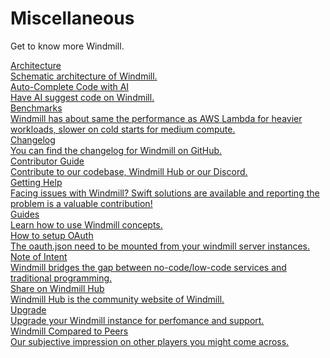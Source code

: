 # Miscellaneous

Get to know more Windmill.

<div class="text-xl mb-2 font-semibold"></div>
<div class="grid grid-cols-2 gap-2 mb-4">
  <a href="/docs/misc/architecture" class="rounded-md p-6 border border-gray-200 hover:border-blue-500 transition-all cursor-pointer flex flex-col gap-2 !no-underline" >
   <div class="text-lg font-semibold text-gray-900">Architecture</div>
    <div class="text-sm text-gray-500">Schematic architecture of Windmill.</div>
  </a>
  <a href="/docs/misc/code_autocompletion" class="rounded-md p-6 border border-gray-200 hover:border-blue-500 transition-all cursor-pointer flex flex-col gap-2 !no-underline" >
   <div class="text-lg font-semibold text-gray-900">Auto-Complete Code with AI</div>
    <div class="text-sm text-gray-500">Have AI suggest code on Windmill.</div>
  </a>
  <a href="/docs/misc/benchmarks" class="rounded-md p-6 border border-gray-200 hover:border-blue-500 transition-all cursor-pointer flex flex-col gap-2 !no-underline" >
   <div class="text-lg font-semibold text-gray-900">Benchmarks</div>
    <div class="text-sm text-gray-500">Windmill has about same the performance as AWS Lambda for heavier workloads, slower on cold starts for medium compute.</div>
  </a>
  <a href="/docs/misc/changelog" class="rounded-md p-6 border border-gray-200 hover:border-blue-500 transition-all cursor-pointer flex flex-col gap-2 !no-underline" >
   <div class="text-lg font-semibold text-gray-900">Changelog</div>
    <div class="text-sm text-gray-500">You can find the changelog for Windmill on GitHub.</div>
  </a>
  <a href="/docs/misc/contributing" class="rounded-md p-6 border border-gray-200 hover:border-blue-500 transition-all cursor-pointer flex flex-col gap-2 !no-underline" >
   <div class="text-lg font-semibold text-gray-900">Contributor Guide</div>
    <div class="text-sm text-gray-500">Contribute to our codebase, Windmill Hub or our Discord.</div>
  </a>
  <a href="/docs/misc/getting_help" class="rounded-md p-6 border border-gray-200 hover:border-blue-500 transition-all cursor-pointer flex flex-col gap-2 !no-underline" >
   <div class="text-lg font-semibold text-gray-900">Getting Help</div>
    <div class="text-sm text-gray-500">Facing issues with Windmill? Swift solutions are available and reporting the problem is a valuable contribution!</div>
    </a>
    <a href="/docs/misc/guides" class="rounded-md p-6 border border-gray-200 hover:border-blue-500 transition-all cursor-pointer flex flex-col gap-2 !no-underline" >
   <div class="text-lg font-semibold text-gray-900">Guides</div>
    <div class="text-sm text-gray-500">Learn how to use Windmill concepts.</div>
    </a>
    <a href="/docs/misc/setup_oauth" class="rounded-md p-6 border border-gray-200 hover:border-blue-500 transition-all cursor-pointer flex flex-col gap-2 !no-underline" >
   <div class="text-lg font-semibold text-gray-900">How to setup OAuth</div>
    <div class="text-sm text-gray-500">The oauth.json need to be mounted from your windmill server instances.</div>
    </a>
    <a href="/docs/misc/note_of_intent" class="rounded-md p-6 border border-gray-200 hover:border-blue-500 transition-all cursor-pointer flex flex-col gap-2 !no-underline" >
   <div class="text-lg font-semibold text-gray-900">Note of Intent</div>
    <div class="text-sm text-gray-500">Windmill bridges the gap between no-code/low-code services and traditional programming.</div>
  </a>
  <a href="/docs/misc/share_on_hub" class="rounded-md p-6 border border-gray-200 hover:border-blue-500 transition-all cursor-pointer flex flex-col gap-2 !no-underline" >
   <div class="text-lg font-semibold text-gray-900">Share on Windmill Hub</div>
    <div class="text-sm text-gray-500">Windmill Hub is the community website of Windmill.</div>
  </a>
  <a href="/docs/misc/upgrade" class="rounded-md p-6 border border-gray-200 hover:border-blue-500 transition-all cursor-pointer flex flex-col gap-2 !no-underline" >
   <div class="text-lg font-semibold text-gray-900">Upgrade</div>
    <div class="text-sm text-gray-500">Upgrade your Windmill instance for perfomance and support.</div>
  </a>
  <a href="/docs/misc/windmill_compared_to_peers" class="rounded-md p-6 border border-gray-200 hover:border-blue-500 transition-all cursor-pointer flex flex-col gap-2 !no-underline" >
   <div class="text-lg font-semibold text-gray-900">Windmill Compared to Peers</div>
    <div class="text-sm text-gray-500">Our subjective impression on other players you might come across.</div>
  </a>
</div>
